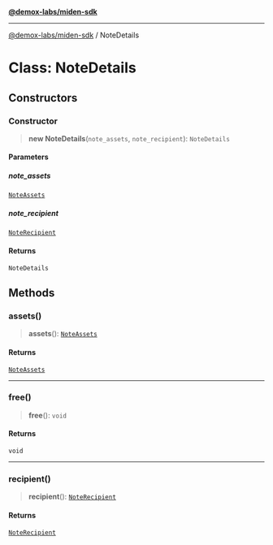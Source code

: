 [**@demox-labs/miden-sdk**](../README.md)

***

[@demox-labs/miden-sdk](../README.md) / NoteDetails

# Class: NoteDetails

## Constructors

### Constructor

> **new NoteDetails**(`note_assets`, `note_recipient`): `NoteDetails`

#### Parameters

##### note\_assets

[`NoteAssets`](NoteAssets.md)

##### note\_recipient

[`NoteRecipient`](NoteRecipient.md)

#### Returns

`NoteDetails`

## Methods

### assets()

> **assets**(): [`NoteAssets`](NoteAssets.md)

#### Returns

[`NoteAssets`](NoteAssets.md)

***

### free()

> **free**(): `void`

#### Returns

`void`

***

### recipient()

> **recipient**(): [`NoteRecipient`](NoteRecipient.md)

#### Returns

[`NoteRecipient`](NoteRecipient.md)
